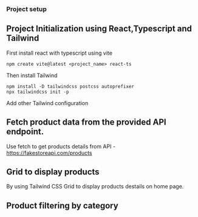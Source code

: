 ### Project setup

## Project Initialization using React,Typescript and Tailwind
First install react with typescript using vite
```
npm create vite@latest <project_name> react-ts
```

Then install Tailwind
```
npm install -D tailwindcss postcss autoprefixer
npx tailwindcss init -p
```
Add other Tailwind configuration

## Fetch product data from the provided API endpoint.
Use fetch to get products details from API - https://fakestoreapi.com/products

## Grid to display products
By using Tailwind CSS Grid to display products destails on home page.

## Product filtering by category

